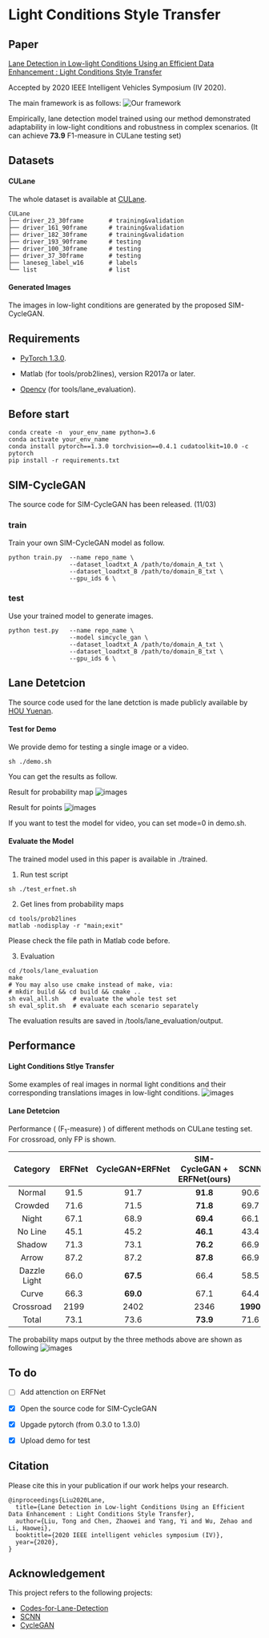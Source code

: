 # Light Conditions Style Transfer

## Paper
[Lane Detection in Low-light Conditions Using an Efficient Data Enhancement : Light Conditions Style Transfer](https://arxiv.org/abs/2002.01177)

Accepted by 2020 IEEE Intelligent Vehicles Symposium (IV 2020).

The main framework is as follows:
![Our framework](https://github.com/Chenzhaowei13/Light-Condition-Style-Transfer/blob/master/data/framework.png)

Empirically, lane detection model trained using our method demonstrated adaptability in low-light conditions and robustness in complex scenarios. (It can achieve **73.9** F1-measure in CULane testing set)

## Datasets

#### CULane

The whole dataset is available at [CULane](https://xingangpan.github.io/projects/CULane.html).
```
CULane
├── driver_23_30frame       # training&validation
├── driver_161_90frame      # training&validation
├── driver_182_30frame      # training&validation
├── driver_193_90frame      # testing
├── driver_100_30frame      # testing
├── driver_37_30frame       # testing
├── laneseg_label_w16       # labels
└── list                    # list
```

#### Generated Images

The images in low-light conditions are generated by the proposed SIM-CycleGAN.



## Requirements

- [PyTorch 1.3.0](https://pytorch.org/get-started/previous-versions/).

- Matlab (for tools/prob2lines), version R2017a or later.

- [Opencv](https://opencv.org/releases/) (for tools/lane_evaluation).

## Before start
```
conda create -n  your_env_name python=3.6
conda activate your_env_name
conda install pytorch==1.3.0 torchvision==0.4.1 cudatoolkit=10.0 -c pytorch
pip install -r requirements.txt 
```

## SIM-CycleGAN

The source code for SIM-CycleGAN has been released. (11/03)

### train
Train your own SIM-CycleGAN model as follow.
```
python train.py  --name repo_name \
                 --dataset_loadtxt_A /path/to/domain_A_txt \
                 --dataset_loadtxt_B /path/to/domain_B_txt \
                 --gpu_ids 6 \
```

### test
Use your trained model to generate images.
```
python test.py   --name repo_name \
                 --model simcycle_gan \
                 --dataset_loadtxt_A /path/to/domain_A_txt \
                 --dataset_loadtxt_B /path/to/domain_B_txt \
                 --gpu_ids 6 \
```


## Lane Detetcion

The source code used for the lane detction is made publicly available by [HOU Yuenan](https://github.com/cardwing/Codes-for-Lane-Detection/tree/master/ERFNet-CULane-PyTorch).

#### Test for Demo

We provide demo for testing a single image or a video. 
```
sh ./demo.sh
```
You can get the results as follow.

Result for probability map
![images](https://github.com/Chenzhaowei13/Light-Condition-Style-Transfer/blob/master/data/result_pb.jpg)

Result for points
![images](https://github.com/Chenzhaowei13/Light-Condition-Style-Transfer/blob/master/data/result_points.jpg)

If you want to test the model for video, you can set mode=0 in demo.sh. 


#### Evaluate the Model

The trained model used in this paper is available in ./trained.

1. Run test script
```
sh ./test_erfnet.sh
```

2. Get lines from probability maps

```
cd tools/prob2lines
matlab -nodisplay -r "main;exit"
```
Please check the file path in Matlab code before.

3. Evaluation

```
cd /tools/lane_evaluation
make
# You may also use cmake instead of make, via:
# mkdir build && cd build && cmake ..
sh eval_all.sh    # evaluate the whole test set
sh eval_split.sh  # evaluate each scenario separately
 ```
The evaluation results are saved in /tools/lane_evaluation/output.

## Performance

#### Light Conditions Stlye Transfer

Some examples of real images in normal light conditions and their corresponding translations images in low-light conditions.
![images](https://github.com/Chenzhaowei13/Light-Condition-Style-Transfer/blob/master/data/transfer_result.png)


#### Lane Detetcion

Performance ( (F<sub>1</sub>-measure) ) of different methods on CULane testing set. For crossroad, only FP is shown.

| Category | ERFNet | CycleGAN+ERFNet | SIM-CycleGAN + ERFNet(ours) | SCNN | ENet-SAD | ResNet-101-SAD |
|:----:|:----:|:----:|:----:|:----:|:----:|:----:|
| Normal | 91.5 | 91.7 | **91.8** | 90.6 | 90.1 | 90.7 |
| Crowded | 71.6 | 71.5 | **71.8** | 69.7 | 68.8 | 70.0 |
| Night | 67.1 | 68.9 | **69.4** | 66.1 | 66.0 | 66.3 |
| No Line | 45.1 | 45.2 | **46.1** | 43.4 | 41.6 | 43.5 |
| Shadow | 71.3 | 73.1 | **76.2** | 66.9 | 65.9 | 67.0 |
| Arrow | 87.2 | 87.2 | **87.8**| 66.9 | 65.9 | 67.0 |
| Dazzle Light | 66.0 | **67.5** | 66.4 | 58.5 | 60.2 | 59.9 |
| Curve | 66.3 | **69.0** | 67.1 | 64.4 | 65.7 | 65.7 |
| Crossroad | 2199 | 2402 | 2346 | **1990** | 1998 | 2052 |
| Total | 73.1 | 73.6 | **73.9** | 71.6 | 70.8 | 71.8 |

The probability maps output by the three methods above are shown as following
![images](https://github.com/Chenzhaowei13/Light-Condition-Style-Transfer/blob/master/data/lane_detection_results.png)


## To do
- [ ] Add attenction on ERFNet

- [x] Open the source code for SIM-CycleGAN

- [x] Upgade pytorch (from 0.3.0 to 1.3.0)

- [x] Upload demo for test

## Citation

Please cite this in your publication if our work helps your research.
```
@inproceedings{Liu2020Lane,
  title={Lane Detection in Low-light Conditions Using an Efficient Data Enhancement : Light Conditions Style Transfer},
  author={Liu, Tong and Chen, Zhaowei and Yang, Yi and Wu, Zehao and Li, Haowei},
  booktitle={2020 IEEE intelligent vehicles symposium (IV)},
  year={2020},
}
```


## Acknowledgement

This project refers to the following projects:

-  [Codes-for-Lane-Detection](https://github.com/cardwing/Codes-for-Lane-Detection)
-  [SCNN](https://github.com/XingangPan/SCNN)
-  [CycleGAN](https://github.com/junyanz/pytorch-CycleGAN-and-pix2pix)






